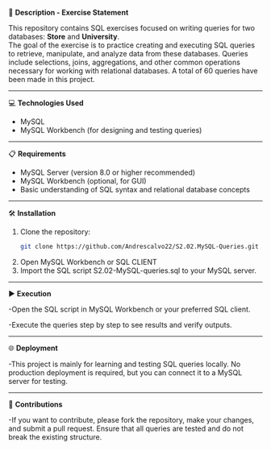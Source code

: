 📄 **Description - Exercise Statement**

This repository contains SQL exercises focused on writing queries for two databases: **Store** and **University**.  
The goal of the exercise is to practice creating and executing SQL queries to retrieve, manipulate, and analyze data from these databases. Queries include selections, joins, aggregations, and other common operations necessary for working with relational databases.
A total of 60 queries have been made in this project.

---

💻 **Technologies Used**

- MySQL
- MySQL Workbench (for designing and testing queries)

---

📋 **Requirements**

- MySQL Server (version 8.0 or higher recommended)
- MySQL Workbench (optional, for GUI)
- Basic understanding of SQL syntax and relational database concepts

---

🛠️ **Installation**

1. Clone the repository:  
   ```bash
   git clone https://github.com/Andrescalvo22/S2.02.MySQL-Queries.git
2. Open MySQL Workbench or SQL CLIENT
3. Import the SQL script S2.02-MySQL-queries.sql to your MySQL server.

---

▶️ **Execution**

-Open the SQL script in MySQL Workbench or your preferred SQL client.

-Execute the queries step by step to see results and verify outputs.

---

🌐 **Deployment**

-This project is mainly for learning and testing SQL queries locally.
No production deployment is required, but you can connect it to a MySQL server for testing.

---

🤝 **Contributions**

-If you want to contribute, please fork the repository, make your changes, and submit a pull request.
Ensure that all queries are tested and do not break the existing structure.

